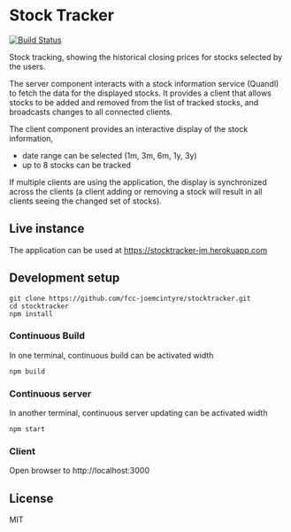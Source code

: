 # Stock Tracker

[![Build Status](https://travis-ci.org/fcc-joemcintyre/stocktracker.svg?branch=master)](https://travis-ci.org/fcc-joemcintyre/stocktracker)

Stock tracking, showing the historical closing prices for stocks selected by
the users.

The server component interacts with a stock information service (Quandl) to
fetch the data for the displayed stocks. It provides a client that allows
stocks to be added and removed from the list of tracked stocks, and
broadcasts changes to all connected clients.

The client component provides an interactive display of the stock information,

- date range can be selected (1m, 3m, 6m, 1y, 3y)
- up to 8 stocks can be tracked

If multiple clients are using the application, the display is
synchronized across the clients (a client adding or removing a stock will
result in all clients seeing the changed set of stocks).

## Live instance

The application can be used at https://stocktracker-jm.herokuapp.com

## Development setup

```
git clone https://github.com/fcc-joemcintyre/stocktracker.git
cd stocktracker
npm install
```

### Continuous Build

In one terminal, continuous build can be activated width

```
npm build
```

### Continuous server

In another terminal, continuous server updating can be activated width

```
npm start
```

### Client

Open browser to http://localhost:3000

## License
MIT

